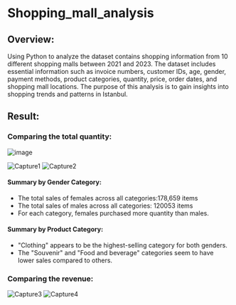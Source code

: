 # Shopping_mall_analysis
## Overview: 
Using Python to analyze the dataset contains shopping information from 10 different shopping malls between 2021 and 2023. The dataset includes essential information such as invoice numbers, customer IDs, age, gender, payment methods, product categories, quantity, price, order dates, and shopping mall locations. The purpose of this analysis is to gain insights into shopping trends and patterns in Istanbul.
## Result:
### Comparing the total quantity:
![image](https://github.com/Thingo1991/Shopping_mall_analysis/assets/149863801/c2492d25-7795-417e-b3ed-03272203eab0)

![Capture1](https://github.com/Thingo1991/Shopping_mall_analysis/assets/149863801/58339ca0-c958-47ba-99f3-999fed7145c1)
![Capture2](https://github.com/Thingo1991/Shopping_mall_analysis/assets/149863801/0950189f-a65e-4e84-bc6b-b6ebcdd67388)


 #### Summary by Gender Category:
 - The total sales of females across all categories:178,659 items
 - The total sales of males across all categories: 120053 items
 - For each category, females purchased more quantity than males.
 #### Summary by Product Category:
 - "Clothing" appears to be the highest-selling category for both genders.
 - The "Souvenir" and "Food and beverage" categories seem to have lower sales compared to others.
### Comparing the revenue: 
![Capture3](https://github.com/Thingo1991/Shopping_mall_analysis/assets/149863801/9e5577c9-5352-4056-bc70-4d2d8b7576bc)
![Capture4](https://github.com/Thingo1991/Shopping_mall_analysis/assets/149863801/b3150944-2e65-45c5-a5a9-ea7c00a14117)





 

